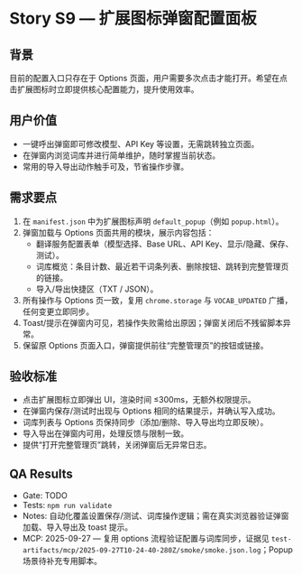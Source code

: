 # Story S9 — 扩展图标弹窗配置面板

## 背景
目前的配置入口只存在于 Options 页面，用户需要多次点击才能打开。希望在点击扩展图标时立即提供核心配置能力，提升使用效率。

## 用户价值
- 一键呼出弹窗即可修改模型、API Key 等设置，无需跳转独立页面。
- 在弹窗内浏览词库并进行简单维护，随时掌握当前状态。
- 常用的导入导出动作触手可及，节省操作步骤。

## 需求要点
1. 在 `manifest.json` 中为扩展图标声明 `default_popup`（例如 `popup.html`）。
2. 弹窗加载与 Options 页面共用的模块，展示内容包括：
   - 翻译服务配置表单（模型选择、Base URL、API Key、显示/隐藏、保存、测试）。
   - 词库概览：条目计数、最近若干词条列表、删除按钮、跳转到完整管理页的链接。
   - 导入/导出快捷区（TXT / JSON）。
3. 所有操作与 Options 页一致，复用 `chrome.storage` 与 `VOCAB_UPDATED` 广播，任何变更立即同步。
4. Toast/提示在弹窗内可见，若操作失败需给出原因；弹窗关闭后不残留脚本异常。
5. 保留原 Options 页面入口，弹窗提供前往“完整管理页”的按钮或链接。

## 验收标准
- 点击扩展图标立即弹出 UI，渲染时间 ≤300ms，无额外权限提示。
- 在弹窗内保存/测试时出现与 Options 相同的结果提示，并确认写入成功。
- 词库列表与 Options 页保持同步（添加/删除、导入导出均立即反映）。
- 导入导出在弹窗内可用，处理反馈与限制一致。
- 提供“打开完整管理页”跳转，关闭弹窗后无异常日志。

## QA Results
- Gate: TODO
- Tests: `npm run validate`
- Notes: 自动化覆盖设置保存/测试、词库操作逻辑；需在真实浏览器验证弹窗加载、导入导出及 toast 提示。
- MCP: 2025-09-27 — 复用 options 流程验证配置与词库同步，证据见 `test-artifacts/mcp/2025-09-27T10-24-40-280Z/smoke/smoke.json.log`；Popup 场景待补充专用脚本。
